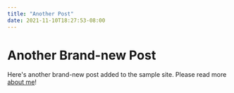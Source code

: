 ```yaml
---
title: "Another Post"
date: 2021-11-10T18:27:53-08:00
---
```


# Another Brand-new Post

Here's another brand-new post added to the sample site. Please read more [about me](/about)!
